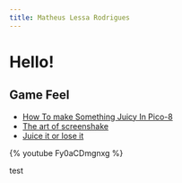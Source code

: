 ```yaml
---
title: Matheus Lessa Rodrigues
---
```


# Hello!

## Game Feel
* [How To make Something Juicy In Pico-8](https://www.youtube.com/watch?v=Kut0dirprmU)
* [The art of screenshake](https://www.youtube.com/watch?v=AJdEqssNZ-U)
* [Juice it or lose it](https://www.youtube.com/watch?v=Fy0aCDmgnxg)

{% youtube Fy0aCDmgnxg %}

test
